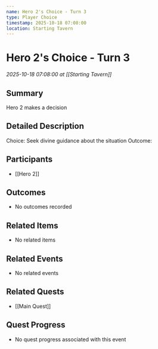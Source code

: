 ```yaml
---
name: Hero 2's Choice - Turn 3
type: Player Choice
timestamp: 2025-10-18 07:08:00
location: Starting Tavern
---
```


# Hero 2's Choice - Turn 3

*2025-10-18 07:08:00 at [[Starting Tavern]]*

## Summary
Hero 2 makes a decision

## Detailed Description
Choice: Seek divine guidance about the situation
Outcome: 

## Participants
- [[Hero 2]]

## Outcomes
- No outcomes recorded

## Related Items
- No related items

## Related Events
- No related events

## Related Quests
- [[Main Quest]]

## Quest Progress
- No quest progress associated with this event
